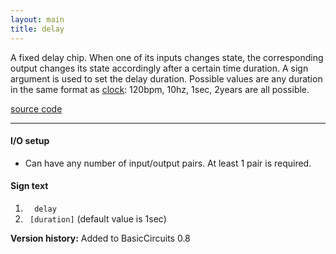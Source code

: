 ```yaml
---
layout: main
title: delay
---
```


A fixed delay chip. When one of its inputs changes state, the corresponding output changes its state accordingly after a certain time duration. 
A sign argument is used to set the delay duration. Possible values are any duration in the same format as [clock](Clock): 120bpm, 10hz, 1sec, 2years are all possible.

[source code](https://github.com/eisental/BasicCircuits/blob/master/src/main/java/org/tal/basiccircuits/delay.java)
    
* * *


#### I/O setup 
* Can have any number of input/output pairs. At least 1 pair is required.

#### Sign text
1. `   delay   `
2. `  [duration] ` (default value is 1sec)

__Version history:__ Added to BasicCircuits 0.8